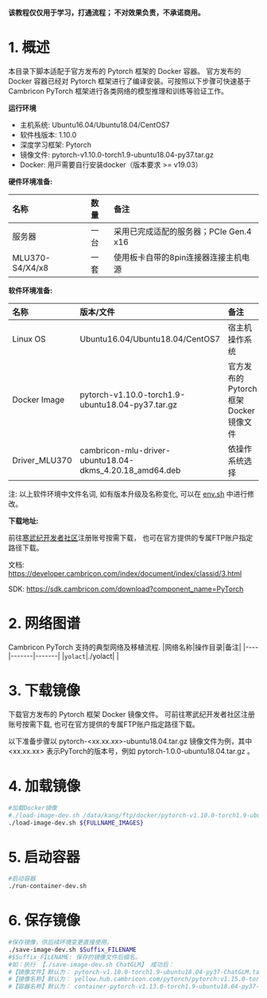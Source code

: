 
**该教程仅仅用于学习，打通流程； 不对效果负责，不承诺商用。**

# 1. 概述
本目录下脚本适配于官方发布的 Pytorch 框架的 Docker 容器。 官方发布的 Docker 容器已经对 Pytorch 框架进行了编译安装。可按照以下步骤可快速基于 Cambricon PyTorch 框架进行各类网络的模型推理和训练等验证工作。

**运行环境**

- 主机系统: Ubuntu16.04/Ubuntu18.04/CentOS7
- 软件栈版本: 1.10.0
- 深度学习框架: Pytorch
- 镜像文件: pytorch-v1.10.0-torch1.9-ubuntu18.04-py37.tar.gz
- Docker: ⽤⼾需要⾃⾏安装docker（版本要求 >= v19.03）

**硬件环境准备:**

| 名称           | 数量      | 备注                  |
| :------------ | :--------- | :------------------ |
| 服务器         | 一台       | 采用已完成适配的服务器；PCIe Gen.4 x16 |
| MLU370-S4/X4/x8  | 一套       |使用板卡自带的8pin连接器连接主机电源|

**软件环境准备:**

| 名称                   | 版本/文件                                                 | 备注                                 |
| :-------------------- | :-------------------------------                         | :---------------------------------- |
| Linux OS              | Ubuntu16.04/Ubuntu18.04/CentOS7                          | 宿主机操作系统                         |
| Docker Image          | pytorch-v1.10.0-torch1.9-ubuntu18.04-py37.tar.gz         | 官方发布的 Pytorch 框架 Docker 镜像文件 |
| Driver_MLU370         | cambricon-mlu-driver-ubuntu18.04-dkms_4.20.18_amd64.deb  | 依操作系统选择                         |

注: 以上软件环境中文件名词, 如有版本升级及名称变化, 可以在 [env.sh](./env.sh) 中进行修改。

**下载地址:**

前往[寒武纪开发者社区](https://developer.cambricon.com)注册账号按需下载， 也可在官方提供的专属FTP账户指定路径下载。

文档: https://developer.cambricon.com/index/document/index/classid/3.html

SDK: https://sdk.cambricon.com/download?component_name=PyTorch

# 2. 网络图谱
Cambricon PyTorch 支持的典型网络及移植流程.
|网络名称|操作目录|备注|
|----|-------|-------|
|`yolact`|./yolact| |

# 3. 下载镜像

下载官方发布的 Pytorch 框架 Docker 镜像文件。 可前往寒武纪开发者社区注册账号按需下载, 也可在官方提供的专属FTP账户指定路径下载。

以下准备步骤以 pytorch-<xx.xx.xx>-ubuntu18.04.tar.gz 镜像文件为例，其中 <xx.xx.xx> 表示PyTorch的版本号，例如 pytorch-1.0.0-ubuntu18.04.tar.gz 。

# 4. 加载镜像
```bash
#加载Docker镜像
#./load-image-dev.sh /data/kang/ftp/docker/pytorch-v1.10.0-torch1.9-ubuntu18.04-py37.tar.gz
./load-image-dev.sh ${FULLNAME_IMAGES}
```

# 5. 启动容器
```bash
#启动容器
./run-container-dev.sh
```

# 6. 保存镜像
```bash
#保存镜像，供后续环境变更直接使用。
./save-image-dev.sh $Suffix_FILENAME
#$Suffix_FILENAME: 保存的镜像文件后缀名。
#如：执行 【./save-image-dev.sh ChatGLM】 成功后：
#【镜像文件】默认为： pytorch-v1.10.0-torch1.9-ubuntu18.04-py37-ChatGLM.tar.gz
#【镜像名称】默认为： yellow.hub.cambricon.com/pytorch/pytorch:v1.15.0-torch1.9-ubuntu18.04-py37-ChatGLM
#【容器名称】默认为： container-pytorch-v1.13.0-torch1.9-ubuntu18.04-py37-ChatGLM-kang
```
